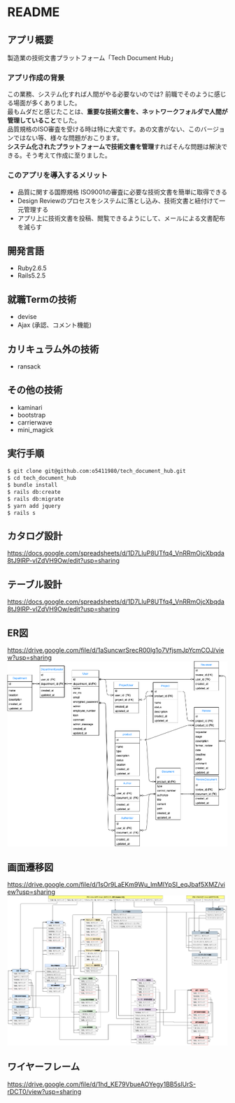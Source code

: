# README

## アプリ概要
製造業の技術文書プラットフォーム「Tech Document Hub」

### アプリ作成の背景
この業務、システム化すれば人間がやる必要ないのでは? 前職でそのように感じる場面が多くありました。<br>
最もムダだと感じたことは、**重要な技術文書を、ネットワークフォルダで人間が管理していること**でした。<br>
品質規格のISO審査を受ける時は特に大変です。あの文書がない、このバージョンではない等、様々な問題がおこります。<br>
**システム化されたプラットフォームで技術文書を管理**すればそんな問題は解決できる。そう考えて作成に至りました。

### このアプリを導入するメリット
- 品質に関する国際規格 ISO9001の審査に必要な技術文書を簡単に取得できる
- Design Reviewのプロセスをシステムに落とし込み、技術文書と紐付けて一元管理する
- アプリ上に技術文書を投稿、閲覧できるようにして、メールによる文書配布を減らす


## 開発言語
- Ruby2.6.5
- Rails5.2.5

## 就職Termの技術
- devise
- Ajax (承認、コメント機能)


## カリキュラム外の技術
- ransack

## その他の技術
- kaminari
- bootstrap
- carrierwave
- mini_magick


## 実行手順
```
$ git clone git@github.com:o5411980/tech_document_hub.git
$ cd tech_document_hub
$ bundle install
$ rails db:create
$ rails db:migrate
$ yarn add jquery
$ rails s
```
## カタログ設計
https://docs.google.com/spreadsheets/d/1D7LluP8UTfq4_VnRRmOjcXbqda8tJ9lRP-vIZdVH9Ow/edit?usp=sharing



## テーブル設計
https://docs.google.com/spreadsheets/d/1D7LluP8UTfq4_VnRRmOjcXbqda8tJ9lRP-vIZdVH9Ow/edit?usp=sharing

## ER図  
https://drive.google.com/file/d/1aSuncwrSrecR00lg1o7VfjsmJpYcmCOJ/view?usp=sharing
<img src="app/assets/images/ER7.drawio.png">

## 画面遷移図  
https://drive.google.com/file/d/1sOr9LaEKm9Wu_lmMlYpSI_eqJbaf5XMZ/view?usp=sharing
<img src="app/assets/images/卒業課題-画面遷移図v0.drawio.png">

## ワイヤーフレーム
https://drive.google.com/file/d/1hd_KE79VbueAOYegy1BB5slUrS-rDCT0/view?usp=sharing
